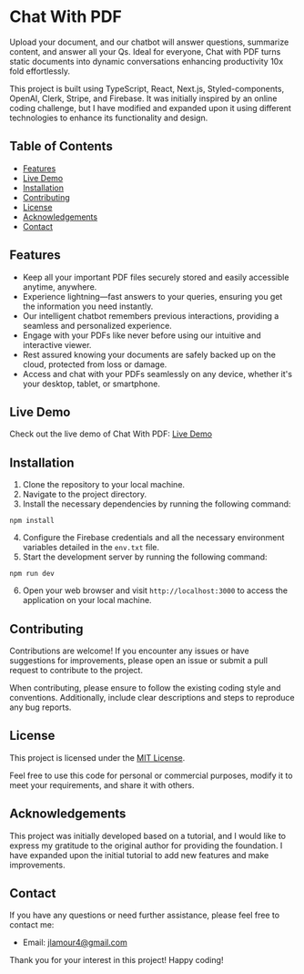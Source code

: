 # Chat With PDF

Upload your document, and our chatbot will answer questions, summarize content, and answer all your Qs. Ideal for everyone, Chat with PDF turns static documents into dynamic conversations enhancing productivity 10x fold effortlessly.

This project is built using TypeScript, React, Next.js, Styled-components, OpenAI, Clerk, Stripe, and Firebase. It was initially inspired by an online coding challenge, but I have modified and expanded upon it using different technologies to enhance its functionality and design.

## Table of Contents
- [Features](#features)
- [Live Demo](#live-demo)
- [Installation](#installation)
- [Contributing](#contributing)
- [License](#license)
- [Acknowledgements](#acknowledgements)
- [Contact](#contact)

## Features

- Keep all your important PDF files securely stored and easily accessible anytime, anywhere.
- Experience lightning—fast answers to your queries, ensuring you get the information you need instantly.
- Our intelligent chatbot remembers previous interactions, providing a seamless and personalized experience.
- Engage with your PDFs like never before using our intuitive and interactive viewer.
- Rest assured knowing your documents are safely backed up on the cloud, protected from loss or damage.
- Access and chat with your PDFs seamlessly on any device, whether it's your desktop, tablet, or smartphone.

## Live Demo

Check out the live demo of Chat With PDF: [Live Demo](https://chat-with-pdf-jlamour4s-projects.vercel.app/)

## Installation

1. Clone the repository to your local machine.
2. Navigate to the project directory.
3. Install the necessary dependencies by running the following command:

```shell
npm install
```

4. Configure the Firebase credentials and all the necessary environment variables detailed in the `env.txt` file.
5. Start the development server by running the following command:

```shell
npm run dev
```

6. Open your web browser and visit `http://localhost:3000` to access the application on your local machine.

## Contributing

Contributions are welcome! If you encounter any issues or have suggestions for improvements, please open an issue or submit a pull request to contribute to the project.

When contributing, please ensure to follow the existing coding style and conventions. Additionally, include clear descriptions and steps to reproduce any bug reports.

## License

This project is licensed under the [MIT License](LICENSE).

Feel free to use this code for personal or commercial purposes, modify it to meet your requirements, and share it with others.

## Acknowledgements

This project was initially developed based on a tutorial, and I would like to express my gratitude to the original author for providing the foundation. I have expanded upon the initial tutorial to add new features and make improvements.

## Contact

If you have any questions or need further assistance, please feel free to contact me:

- Email: [jlamour4@gmail.com](mailto:jlamour4@gmail.com)

Thank you for your interest in this project! Happy coding!
